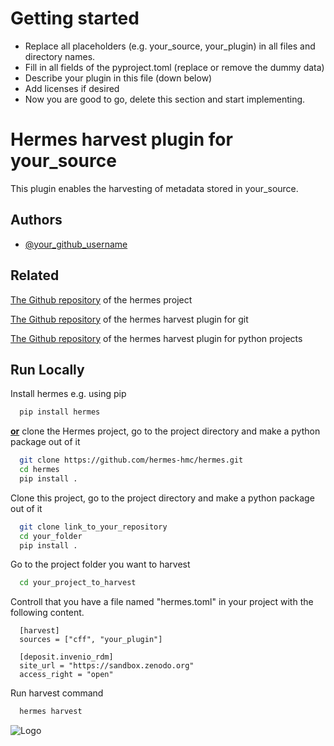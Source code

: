 # Getting started

- Replace all placeholders (e.g. your_source, your_plugin) in all files and directory names.
- Fill in all fields of the pyproject.toml (replace or remove the dummy data)
- Describe your plugin in this file (down below)
- Add licenses if desired
- Now you are good to go, delete this section and start implementing.

# Hermes harvest plugin for your_source
This plugin enables the harvesting of metadata stored in your_source.

## Authors

- [@your_github_username](https://www.github.com/your_github_username)

## Related

[The Github repository](https://github.com/hermes-hmc/hermes) of the hermes project

[The Github repository](https://github.com/hermes-hmc/hermes-git) of the hermes harvest plugin for git

[The Github repository](https://github.com/hermes-hmc/hermes-plugin-python) of the hermes harvest plugin for python projects

## Run Locally

Install hermes e.g. using pip

```bash
  pip install hermes
```

<ins>**or**</ins> clone the Hermes project, go to the project directory and make a python package out of it

```bash
  git clone https://github.com/hermes-hmc/hermes.git
  cd hermes
  pip install .
```

Clone this project, go to the project directory and make a python package out of it

```bash
  git clone link_to_your_repository
  cd your_folder
  pip install .
```

Go to the project folder you want to harvest

```bash
  cd your_project_to_harvest
```

Controll that you have a file named "hermes.toml" in your project with the following content.
```
  [harvest]
  sources = ["cff", "your_plugin"]

  [deposit.invenio_rdm]
  site_url = "https://sandbox.zenodo.org"
  access_right = "open"
```

Run harvest command

```bash
  hermes harvest
```

![Logo](https://docs.software-metadata.pub/en/latest/_static/hermes-visual-blue.svg)

